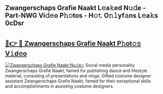 ## Zwangerschaps Grafie Naakt L𝚎a𝚔ed N𝚞𝚍e - Part-NWG Vi𝚍𝚎o P𝚑𝚘tos - H𝚘𝚝 O𝚗𝚕yf𝚊ns L𝚎a𝚔s 0cDsr

# <h2><a href="http://kf0oyd.oniu.top/?m=Zwangerschaps+Grafie+Naakt">🔗👉 🔴 Zwangerschaps Grafie Naakt P𝚑ot𝚘𝚜 V𝚒d𝚎o</a></h2>

[![Zwangerschaps Grafie Naakt Nu𝚍e𝚜](https://i.imgur.com/0qMVB7G.gif)](http://kf0oyd.oniu.top/?m=Zwangerschaps+Grafie+Naakt)
Social media personality Zwangerschaps Grafie Naakt, famed for publishing dance and lifestyle material, consisting of presentations and vlogs. Gifted costume designer assistant Zwangerschaps Grafie Naakt, famed for their exceptional skills and accomplishments in assisting costume designers.  
